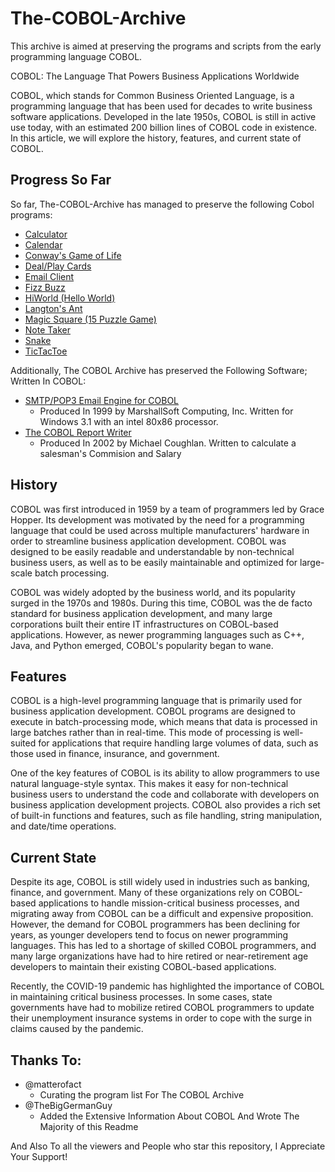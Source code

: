 
# The-COBOL-Archive

This archive is aimed at preserving the programs and scripts from the early programming language COBOL.

COBOL: The Language That Powers Business Applications Worldwide

COBOL, which stands for Common Business Oriented Language, is a programming language that has been used for decades to write business software applications. Developed in the late 1950s, COBOL is still in active use today, with an estimated 200 billion lines of COBOL code in existence. In this article, we will explore the history, features, and current state of COBOL.

## Progress So Far

So far, The-COBOL-Archive has managed to preserve the following Cobol programs:

* [Calculator](https://github.com/DillonDepeel/The-COBOL-Archive/blob/main/Calculator.cob)
* [Calendar](https://github.com/DillonDepeel/The-COBOL-Archive/blob/main/Calendar.cob)
* [Conway's Game of Life](https://github.com/DillonDepeel/The-COBOL-Archive/blob/main/Game%20Of%20Life.cob)
* [Deal/Play Cards](https://github.com/DillonDepeel/The-COBOL-Archive/blob/main/Deal%20Playing%20Cards.cob)
* [Email Client](https://github.com/DillonDepeel/The-COBOL-Archive/blob/main/Email%20Client.cob)
* [Fizz Buzz](https://github.com/DillonDepeel/The-COBOL-Archive/blob/main/Fizz%20Buzz.cob)
* [HiWorld (Hello World)](https://github.com/DillonDepeel/The-COBOL-Archive/blob/main/HiWorld.cob)
* [Langton's Ant](https://github.com/DillonDepeel/The-COBOL-Archive/blob/main/Langton's%20Ant.cob)
* [Magic Square (15 Puzzle Game)](https://github.com/DillonDepeel/The-COBOL-Archive/blob/main/Magic%20Square%20(The%2015%20Puzzle%20Game).cob)
* [Note Taker](https://github.com/DillonDepeel/The-COBOL-Archive/blob/main/Note%20Taker.cbl)
* [Snake](https://github.com/DillonDepeel/The-COBOL-Archive/blob/main/Snake.cob)
* [TicTacToe](https://github.com/DillonDepeel/The-COBOL-Archive/blob/main/TicTacToe.cob)

Additionally, The COBOL Archive has preserved the Following Software; Written In COBOL:

* [SMTP/POP3 Email Engine for COBOL](https://github.com/DillonDepeel/The-COBOL-Archive/tree/main/COBOL%20Mail) 
  - Produced In 1999 by MarshallSoft Computing, Inc. Written for Windows 3.1 with an intel 80x86 processor.
* [The COBOL Report Writer](https://github.com/DillonDepeel/The-COBOL-Archive/tree/main/The%20COBOL%20Report%20Writer)
  - Produced In 2002 by Michael Coughlan. Written to calculate a salesman's Commision and Salary

## History

COBOL was first introduced in 1959 by a team of programmers led by Grace Hopper. Its development was motivated by the need for a programming language that could be used across multiple manufacturers' hardware in order to streamline business application development. COBOL was designed to be easily readable and understandable by non-technical business users, as well as to be easily maintainable and optimized for large-scale batch processing.

COBOL was widely adopted by the business world, and its popularity surged in the 1970s and 1980s. During this time, COBOL was the de facto standard for business application development, and many large corporations built their entire IT infrastructures on COBOL-based applications. However, as newer programming languages such as C++, Java, and Python emerged, COBOL's popularity began to wane.

## Features

COBOL is a high-level programming language that is primarily used for business application development. COBOL programs are designed to execute in batch-processing mode, which means that data is processed in large batches rather than in real-time. This mode of processing is well-suited for applications that require handling large volumes of data, such as those used in finance, insurance, and government.

One of the key features of COBOL is its ability to allow programmers to use natural language-style syntax. This makes it easy for non-technical business users to understand the code and collaborate with developers on business application development projects. COBOL also provides a rich set of built-in functions and features, such as file handling, string manipulation, and date/time operations.

## Current State

Despite its age, COBOL is still widely used in industries such as banking, finance, and government. Many of these organizations rely on COBOL-based applications to handle mission-critical business processes, and migrating away from COBOL can be a difficult and expensive proposition. However, the demand for COBOL programmers has been declining for years, as younger developers tend to focus on newer programming languages. This has led to a shortage of skilled COBOL programmers, and many large organizations have had to hire retired or near-retirement age developers to maintain their existing COBOL-based applications.

Recently, the COVID-19 pandemic has highlighted the importance of COBOL in maintaining critical business processes. In some cases, state governments have had to mobilize retired COBOL programmers to update their unemployment insurance systems in order to cope with the surge in claims caused by the pandemic.

## Thanks To:
* @matterofact 
  - Curating the program list For The COBOL Archive
* @TheBigGermanGuy 
  - Added the Extensive Information About COBOL And Wrote The Majority of this Readme
  
And Also To all the viewers and People who star this repository, I Appreciate Your Support!

